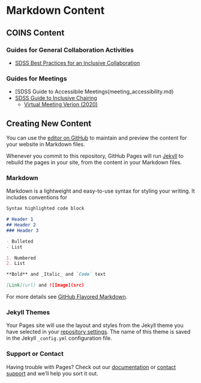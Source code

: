 # Markdown Content

## COINS Content

### Guides for General Collaboration Activities
- [SDSS Best Practices for an Inclusive Collaboration](best_practices.md)

### Guides for Meetings
- [SDSS Guide to Accessibile Meetings(meeting_accessibility.md)
- [SDSS Guide to Inclusive Chairing](chairing_guidelines.md)
  - [Virtual Meeting Verion (2020)](virtual_conferences.md)


## Creating New Content

You can use the [editor on GitHub](https://github.com/sdss/coins/edit/main/README.md) to maintain and preview the content for your website in Markdown files.

Whenever you commit to this repository, GitHub Pages will run [Jekyll](https://jekyllrb.com/) to rebuild the pages in your site, from the content in your Markdown files.

### Markdown

Markdown is a lightweight and easy-to-use syntax for styling your writing. It includes conventions for

```markdown
Syntax highlighted code block

# Header 1
## Header 2
### Header 3

- Bulleted
- List

1. Numbered
2. List

**Bold** and _Italic_ and `Code` text

[Link](url) and ![Image](src)
```

For more details see [GitHub Flavored Markdown](https://guides.github.com/features/mastering-markdown/).

### Jekyll Themes

Your Pages site will use the layout and styles from the Jekyll theme you have selected in your [repository settings](https://github.com/sdss/coins/settings/pages). The name of this theme is saved in the Jekyll `_config.yml` configuration file.

### Support or Contact

Having trouble with Pages? Check out our [documentation](https://docs.github.com/categories/github-pages-basics/) or [contact support](https://support.github.com/contact) and we’ll help you sort it out.
